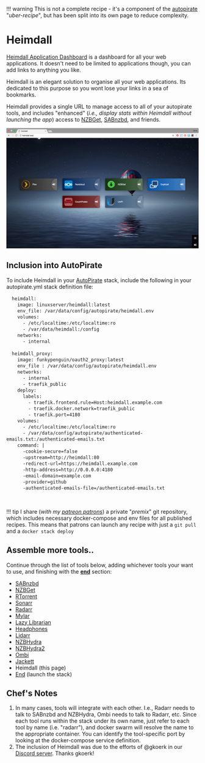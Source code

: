 !!! warning
    This is not a complete recipe - it's a component of the [autopirate](https://geek-cookbook.funkypenguin.co.nz/recipes/autopirate/) "_uber-recipe_", but has been split into its own page to reduce complexity.

# Heimdall

[Heimdall Application Dashboard](https://heimdall.site/) is a dashboard for all your web applications. It doesn't need to be limited to applications though, you can add links to anything you like.

Heimdall is an elegant solution to organise all your web applications. Its dedicated to this purpose so you wont lose your links in a sea of bookmarks.

Heimdall provides a single URL to manage access to all of your autopirate tools, and includes "enhanced" (_i.e., display stats within Heimdall without launching the app_) access to [NZBGet](https://geek-cookbook.funkypenguin.co.nz/recipes/autopirate/nzbget.md), [SABnzbd](https://geek-cookbook.funkypenguin.co.nz/recipes/autopirate/sabnzbd/), and friends.

![Heimdall Screenshot](../../images/heimdall.jpg)

## Inclusion into AutoPirate

To include Heimdall in your [AutoPirate](https://geek-cookbook.funkypenguin.co.nz/recipes/autopirate/) stack, include the following in your autopirate.yml stack definition file:

```
  heimdall:
    image: linuxserver/heimdall:latest
    env_file: /var/data/config/autopirate/heimdall.env
    volumes:
      - /etc/localtime:/etc/localtime:ro      
      - /var/data/heimdall:/config
    networks:
      - internal

  heimdall_proxy:
    image: funkypenguin/oauth2_proxy:latest
    env_file : /var/data/config/autopirate/heimdall.env
    networks:
      - internal
      - traefik_public
    deploy:
      labels:
        - traefik.frontend.rule=Host:heimdall.example.com
        - traefik.docker.network=traefik_public
        - traefik.port=4180
    volumes:
      - /etc/localtime:/etc/localtime:ro  
      - /var/data/config/autopirate/authenticated-emails.txt:/authenticated-emails.txt
    command: |
      -cookie-secure=false
      -upstream=http://heimdall:80
      -redirect-url=https://heimdall.example.com
      -http-address=http://0.0.0.0:4180
      -email-domain=example.com
      -provider=github
      -authenticated-emails-file=/authenticated-emails.txt



```

!!! tip
    I share (_with my [patreon patrons](https://www.patreon.com/funkypenguin)_) a private "_premix_" git repository, which includes necessary docker-compose and env files for all published recipes. This means that patrons can launch any recipe with just a ```git pull``` and a ```docker stack deploy``` 

## Assemble more tools..

Continue through the list of tools below, adding whichever tools your want to use, and finishing with the **[end](https://geek-cookbook.funkypenguin.co.nz/recipes/autopirate/end/)** section:

* [SABnzbd](https://geek-cookbook.funkypenguin.co.nz/recipes/autopirate/sabnzbd.md)
* [NZBGet](https://geek-cookbook.funkypenguin.co.nz/recipes/autopirate/nzbget.md)
* [RTorrent](https://geek-cookbook.funkypenguin.co.nz/recipes/autopirate/rtorrent/)
* [Sonarr](https://geek-cookbook.funkypenguin.co.nz/recipes/autopirate/sonarr/)
* [Radarr](https://geek-cookbook.funkypenguin.co.nz/recipes/autopirate/radarr/)
* [Mylar](https://geek-cookbook.funkypenguin.co.nz/recipes/autopirate/mylarr/)
* [Lazy Librarian](https://geek-cookbook.funkypenguin.co.nz/recipes/autopirate/lazylibrarian/)
* [Headphones](https://geek-cookbook.funkypenguin.co.nz/recipes/autopirate/headphones)
* [Lidarr](https://geek-cookbook.funkypenguin.co.nz/recipes/autopirate/lidarr/)
* [NZBHydra](https://geek-cookbook.funkypenguin.co.nz/recipes/autopirate/nzbhydra/)
* [NZBHydra2](https://geek-cookbook.funkypenguin.co.nz/recipes/autopirate/nzbhydra2/)
* [Ombi](https://geek-cookbook.funkypenguin.co.nz/recipes/autopirate/ombi/)
* [Jackett](https://geek-cookbook.funkypenguin.co.nz/recipes/autopirate/jackett/)
* Heimdall (this page)
* [End](https://geek-cookbook.funkypenguin.co.nz/recipes/autopirate/end/) (launch the stack)


## Chef's Notes 

1. In many cases, tools will integrate with each other. I.e., Radarr needs to talk to SABnzbd and NZBHydra, Ombi needs to talk to Radarr, etc. Since each tool runs within the stack under its own name, just refer to each tool by name (i.e. "radarr"), and docker swarm will resolve the name to the appropriate container. You can identify the tool-specific port by looking at the docker-compose service definition.
2. The inclusion of Heimdall was due to the efforts of @gkoerk in our [Discord server](http://chat.funkypenguin.co.nz). Thanks gkoerk!